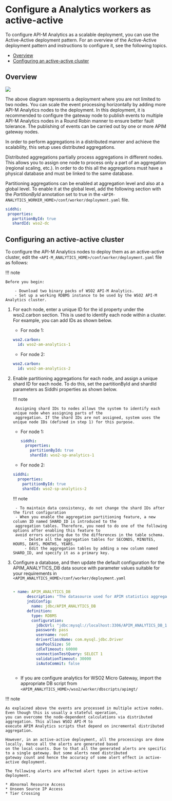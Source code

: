 # Configure a Analytics workers as active-active

To configure API-M Analytics as a scalable deployment, you can use the Active-Active deployment pattern. For an 
overview of the Active-Active deployment pattern and instructions to configure it, see the following topics.

- [Overview](#overview)
- [Configuring an active-active cluster](#configuring-an-active-active-cluster)


## Overview
![]({{base_path}}/assets/img/setup-and-install/configure_apim_analytics/Active-Active_Deployment.png)

The above diagram represents a deployment where you are not limited to two nodes. You can scale the event processing 
horizontally by adding more API-M Analytics nodes to the deployment. In this deployment, it is recommended to 
configure the gateway node to publish events to multiple API-M Analytics nodes in a Round Robin manner to ensure 
better fault tolerance. The publishing of events can be carried out by one or more APIM gateway nodes.

In order to perform aggregations in a distributed manner and achieve the scalability, this setup uses distributed aggregations.

Distributed aggregations partially process aggregations in different nodes. This allows you to assign one node to 
process only a part of an aggregation (regional scaling, etc.). In order to do this all the aggregations must have a 
physical database and must be linked to the same database.

Partitioning aggregations can be enabled at aggregation level and also at a global level. To enable it at the global 
level, add the following section with the *PartitionById* annotation set to true in the 
`<APIM-ANALYTICS_WORKER_HOME>/conf/worker/deployment.yaml` file.

``` yaml
siddhi:
 properties:
   partitionById: true
   shardId: wso2-dc
```

## Configuring an active-active cluster
   
To configure the API-M Analytics nodes to deploy them as an active-active cluster, edit the `<API-M_ANALYTICS_HOME>/conf/worker/deployment.yaml` file as follows:

!!! note

    Before you begin:
    
        - Download two binary packs of WSO2 API-M Analytics.
        - Set up a working RDBMS instance to be used by the WSO2 API-M Analytics cluster.
        
1. For each node, enter a unique ID for the id property under the wso2.carbon section. This is used to identify each 
node within a cluster. For example, you can add IDs as shown below.
    - For node 1:
    ``` yaml
    wso2.carbon:
      id: wso2-am-analytics-1
    ```
    - For node 2:
    ``` yaml
    wso2.carbon:
      id: wso2-am-analytics-2
    ```
    
2. Enable partitioning aggregations for each node, and assign a unique shard ID for each node. To do this, set the 
partitionById and shardId parameters as Siddhi properties as shown below.

    !!! note 
        
        Assigning shard IDs to nodes allows the system to identify each unique node when assigning parts of the 
        aggregation. If the shard IDs are not assigned, system uses the unique node IDs (defined in step 1) for this purpose.
        
    - For node 1:
        ``` yaml
        siddhi:
          properties:
            partitionById: true
            shardId: wso2-sp-analytics-1
        ```
    - For node 2:
    ``` yaml
    siddhi:
      properties:
        partitionById: true
        shardId: wso2-sp-analytics-2
    ```
    
    !!! note 
    
        - To maintain data consistency, do not change the shard IDs after the first configuration
        - When you enable the aggregation partitioning feature, a new column ID named SHARD_ID is introduced to the 
        aggregation tables. Therefore, you need to do one of the following options after enabling this feature to 
        avoid errors occuring due to the differences in the table schema.
            - Delete all the aggregation tables for SECONDS, MINUTES, HOURS, DAYS, MONTHS, YEARS. 
            - Edit the aggregation tables by adding a new column named SHARD_ID, and specify it as a primary key.

3. Configure a database, and then update the default configuration for the APIM_ANALYTICS_DB data source with 
parameter values suitable for your requirements in `<APIM_ANALYTICS_HOME>/conf/worker/deployment.yaml`

   ``` yaml
    
   - name: APIM_ANALYTICS_DB
         description: "The datasource used for APIM statistics aggregated data."
         jndiConfig:
           name: jdbc/APIM_ANALYTICS_DB
         definition:
           type: RDBMS
           configuration:
             jdbcUrl: "jdbc:mysql://localhost:3306/APIM_ANALYTICS_DB_1?useSSL=false"
             password: pass
             username: root
             driverClassName: com.mysql.jdbc.Driver
             maxPoolSize: 50
             idleTimeout: 60000
             connectionTestQuery: SELECT 1
             validationTimeout: 30000
             isAutoCommit: false
         
   ```  
   
   - If you are configure analytics for WSO2 Micro Gateway, import the 
   appropriate DB script from `<APIM_ANALYTICS_HOME>/wso2/worker/dbscripts/apimgt/`

!!! note 

    As explained above the events are processed in multiple active nodes. Even though this is usually a stateful operation,
    you can overcome the node-dependent calculations via distributed aggregation. This allows WSO2 API-M to
    execute APIM Analytics scripts that depend on incremental distributed aggregation.
    
    However, in an active-active deployment, all the processings are done locally. Hence all the alerts are generated based 
    on the local counts. Due to that all the generated alerts are specific to a single gateway. But some alerts need distributed
    gateway count and hence the accuracy of some alert effect in active-active deployment.

    The following alerts are affected alert types in active-active deployment.

    * Abnormal Resource Access
    * Unseen Source IP Access
    * Tier Crossing
